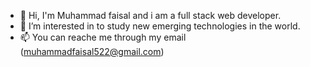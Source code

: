 - 👋 Hi, I'm Muhammad faisal and i am a full stack web developer.
- 👀 I’m interested in to study new emerging technologies in the world.
- 📫 You can reache me through my email (muhammadfaisal522@gmail.com)

<!---
faisalpp/faisalpp is a ✨ special ✨ repository because its `README.md` (this file) appears on your GitHub profile.
You can click the Preview link to take a look at your changes.
--->
